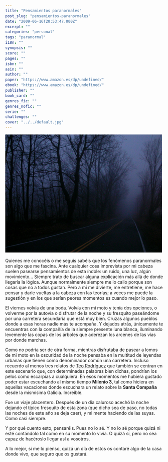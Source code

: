 ```yaml
---
title: "Pensamientos paranormales"
post_slug: "pensamientos-paranormales"
date: "2009-06-16T20:53:47.000Z"
excerpt: ""
categories: "personal"
tags: "paranormal"
i18n: ""
synopsis: ""
score: ""
pages: ""
isbn: ""
asin: ""
author: ""
paper: "https://www.amazon.es/dp/undefined/"
ebook: "https://www.amazon.es/dp/undefined/"
publisher: ""
book_card: ""
genres_fic: ""
genres_nofic: ""
serie: ""
challenges: ""
cover: "../../default.jpg"
---
```


![carretera](images/carretera.jpg "carretera")

Quienes me conocéis o me seguís sabéis que los fenómenos paranormales son algo que me fascina. Ante cualquier cosa imprevista por mi cabeza suelen pasearse pensamientos de esta índole: un ruido, una luz, algún movimiento… Siempre trato de buscar alguna explicación más allá de donde llegaría la lógica. Aunque normalmente siempre me lo callo porque son cosas que no a todos gustan. Pero a mí me divierte, me entretiene, me hace pensar y darle vueltas a la cabeza con las teorías; a veces me puede la sugestión y en los que serían peores momentos es cuando mejor lo paso.

El viernes volvía de una boda. Volvía con mi moto y tenía dos opciones, o volverme por la autovía o disfrutar de la noche y su fresquito paseándome por una carretera secundaria que está muy bien. Cruzas algunos pueblos donde a esas horas nadie más te acompaña. Y dejados atrás, únicamente te encuentras con la compañía de la siempre presente luna blanca, iluminando levemente las copas de los árboles que aderezan los arcenes de las vías por donde marchas.

Como no podría ser de otra forma, mientras disfrutaba de pasear a lomos de mi moto en la oscuridad de la noche pensaba en la multitud de leyendas urbanas que tienen como denominador común una carretera. Incluso recuerdo al menos tres relatos de [Teo Rodríguez](http://teorodriguez.com) que también se centran en este escenario que, con determinadas palabras bien dichas, pondrían los pelos como escarpias a cualquiera. En esos momentos me hubiera gustado poder estar escuchando al mismo tiempo **Milenio 3**, tal como hiciera en aquellas vacaciones donde escuchara un relato sobre la **Santa Compaña** desde la mismísima Galicia. Increíble.

Fue un viaje placentero. Después de un día caluroso acechó la noche dejando el típico fresquito de esta zona (que dicho sea de paso, no todas las noches de este año se deja caer), y mi mente haciendo de las suyas. Como casi siempre.

Y por qué cuento esto, pensaréis. Pues no lo sé. Y no lo sé porque quizá ni esté contándolo tal como en su momento lo vivía. O quizá sí, pero no sea capaz de hacéroslo llegar así a vosotros.

A lo mejor, si me lo pienso, quizá un día de estos os contaré algo de la casa donde vivo, que seguro que os gustará.
